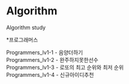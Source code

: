 # Algorithm
Algorithm study

*프로그래머스

Programmers_lv1-1 - 음양더하기  
Programmers_lv1-2 - 완주하지못한선수  
Programmers_lv1-3 - 로또의 최고 순위와 최저 순위  
Programmers_lv1-4 - 신규아이디추천  

